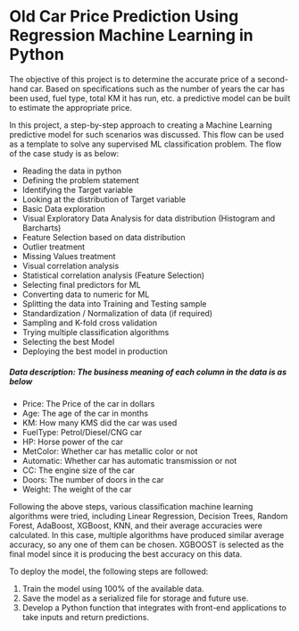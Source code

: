 # Old Car Price Prediction Using Regression Machine Learning in Python
The objective of this project is to determine the accurate price of a second-hand car. Based on specifications such as the number of years the car has been used, fuel type, total KM it has run, etc. a predictive model can be built to estimate the appropriate price.

In this project, a step-by-step approach to creating a Machine Learning predictive model for such scenarios was discussed. This flow can be used as a template to solve any supervised ML classification problem.
The flow of the case study is as below:
- Reading the data in python
- Defining the problem statement
- Identifying the Target variable
- Looking at the distribution of Target variable
- Basic Data exploration
- Visual Exploratory Data Analysis for data distribution (Histogram and Barcharts)
- Feature Selection based on data distribution
- Outlier treatment
- Missing Values treatment
- Visual correlation analysis
- Statistical correlation analysis (Feature Selection)
- Selecting final predictors for ML
- Converting data to numeric for ML
- Splitting the data into Training and Testing sample
- Standardization / Normalization of data (if required)
- Sampling and K-fold cross validation
- Trying multiple classification algorithms
- Selecting the best Model
- Deploying the best model in production

##### Data description: The business meaning of each column in the data is as below
- Price: The Price of the car in dollars
- Age: The age of the car in months
- KM: How many KMS did the car was used
- FuelType: Petrol/Diesel/CNG car
- HP: Horse power of the car
- MetColor: Whether car has metallic color or not
- Automatic: Whether car has automatic transmission or not
- CC: The engine size of the car
- Doors: The number of doors in the car
- Weight: The weight of the car

Following the above steps, various classification machine learning algorithms were tried, including Linear Regression, Decision Trees, Random Forest, AdaBoost, XGBoost, KNN, and their average accuracies were calculated. In this case, multiple algorithms have produced similar average accuracy, so any one of them can be chosen. XGBOOST is selected as the final model since it is producing the best accuracy on this data.

To deploy the model, the following steps are followed:
1.	Train the model using 100% of the available data.
2.	Save the model as a serialized file for storage and future use.
3.	Develop a Python function that integrates with front-end applications to take inputs and return predictions.
